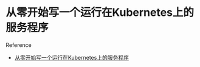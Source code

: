 # 从零开始写一个运行在Kubernetes上的服务程序

Reference
 - [从零开始写一个运行在Kubernetes上的服务程序](https://mp.weixin.qq.com/s?__biz=MzA5OTAyNzQ2OA==&mid=2649696211&idx=1&sn=4357517ee2f85109d1ba5850dbc2566d&chksm=889318b0bfe491a6be37fc14d21b17b84bc2ea66abc20ef895e2529f5b74e7bec5260ff64422&mpshare=1&scene=1&srcid=01040FkKCFAozbQ6UfVIi22X&pass_ticket=jLXFcglE4nyadeYwCklpOrgNvMUMdiU01uAqmnsSD1Fi0RcuoyJjjKzUVWReB%2BrW#rd) 
